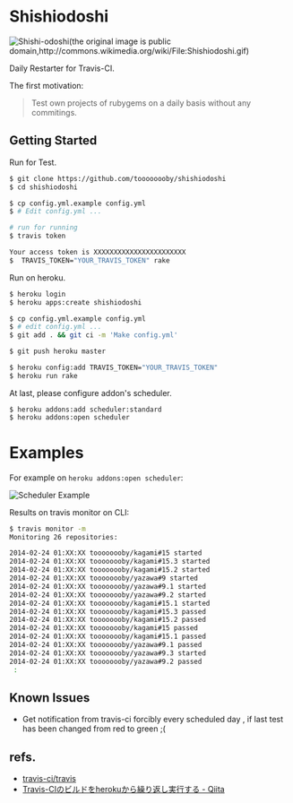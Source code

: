 # Shishiodoshi

![Shishi-odoshi(the original image is public domain,http://commons.wikimedia.org/wiki/File:Shishiodoshi.gif)](https://gist.githubusercontent.com/toooooooby/9172769/raw/7aa3fefd4fb0a00ab91f9fad6f46545dfb6ee4ce/shishiodoshi_image.gif)

Daily Restarter for Travis-CI.

The first motivation: 

> Test own projects of rubygems on a daily basis without any commitings.

## Getting Started

Run for Test.

```bash
$ git clone https://github.com/toooooooby/shishiodoshi
$ cd shishiodoshi

$ cp config.yml.example config.yml
$ # Edit config.yml ...

# run for running
$ travis token

Your access token is XXXXXXXXXXXXXXXXXXXXXXX
$  TRAVIS_TOKEN="YOUR_TRAVIS_TOKEN" rake
```

Run on heroku.

```bash
$ heroku login
$ heroku apps:create shishiodoshi

$ cp config.yml.example config.yml
$ # edit config.yml ...
$ git add . && git ci -m 'Make config.yml'

$ git push heroku master

$ heroku config:add TRAVIS_TOKEN="YOUR_TRAVIS_TOKEN"
$ heroku run rake
```

At last, please configure addon's scheduler.

```
$ heroku addons:add scheduler:standard
$ heroku addons:open scheduler
```


# Examples

For example on `heroku addons:open scheduler`:

![Scheduler Example](https://gist.githubusercontent.com/toooooooby/9172769/raw/668a7c1f57165153dda1de221a504172a4c8648d/shishiodoshi-heroku-scheduled-jobs.jpg)

Results on travis monitor on CLI:

```bash
$ travis monitor -m
Monitoring 26 repositories:

2014-02-24 01:XX:XX toooooooby/kagami#15 started
2014-02-24 01:XX:XX toooooooby/kagami#15.3 started
2014-02-24 01:XX:XX toooooooby/kagami#15.2 started
2014-02-24 01:XX:XX toooooooby/yazawa#9 started
2014-02-24 01:XX:XX toooooooby/yazawa#9.1 started
2014-02-24 01:XX:XX toooooooby/yazawa#9.2 started
2014-02-24 01:XX:XX toooooooby/kagami#15.1 started
2014-02-24 01:XX:XX toooooooby/kagami#15.3 passed
2014-02-24 01:XX:XX toooooooby/kagami#15.2 passed
2014-02-24 01:XX:XX toooooooby/kagami#15 passed
2014-02-24 01:XX:XX toooooooby/kagami#15.1 passed
2014-02-24 01:XX:XX toooooooby/yazawa#9.1 passed
2014-02-24 01:XX:XX toooooooby/yazawa#9.3 started
2014-02-24 01:XX:XX toooooooby/yazawa#9.2 passed
 :
```

## Known Issues

* Get notification from travis-ci forcibly every scheduled day , if last test has been changed from red to green ;(

## refs.

* [travis-ci/travis](https://github.com/travis-ci/travis#table-of-contents)
* [Travis-CIのビルドをherokuから繰り返し実行する - Qiita](http://qiita.com/sawanoboly/items/7f275e20fb6a643a3553)


